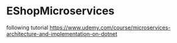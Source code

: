 # EShopMicroservices
following tutorial https://www.udemy.com/course/microservices-architecture-and-implementation-on-dotnet
